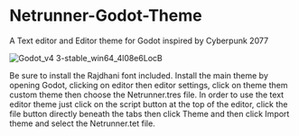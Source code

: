 # Netrunner-Godot-Theme
A Text editor and Editor theme for Godot inspired by Cyberpunk 2077

![Godot_v4 3-stable_win64_4l08e6LocB](https://github.com/user-attachments/assets/9f65793c-da8d-4f8f-a516-50af394b6066)

Be sure to install the Rajdhani font included. 
Install the main theme by opening Godot, clicking on editor then editor settings, click on theme them custom theme then choose the Netrunner.tres file. In order to use the text editor theme just click on the script button at the top of the editor, click the file button directly beneath the tabs then click Theme and then click Import theme and select the Netrunner.tet file. 


